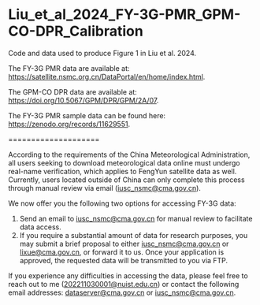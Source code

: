 # Liu_et_al_2024_FY-3G-PMR_GPM-CO-DPR_Calibration
Code and data used to produce Figure 1 in Liu et al. 2024.

The FY-3G PMR data are available at: https://satellite.nsmc.org.cn/DataPortal/en/home/index.html.

The GPM-CO DPR data are available at: https://doi.org/10.5067/GPM/DPR/GPM/2A/07.

The FY-3G PMR sample data can be found here: https://zenodo.org/records/11629551.

====================

According to the requirements of the China Meteorological Administration, all users seeking to download meteorological data online must undergo real-name verification, which applies to FengYun satellite data as well. Currently, users located outside of China can only complete this process through manual review via email (iusc_nsmc@cma.gov.cn).

We now offer you the following two options for accessing FY-3G data:

1.	Send an email to iusc_nsmc@cma.gov.cn for manual review to facilitate data access.
2.	If you require a substantial amount of data for research purposes, you may submit a brief proposal to either iusc_nsmc@cma.gov.cn or lixue@cma.gov.cn, or forward it to us. Once your application is approved, the requested data will be transmitted to you via FTP.

If you experience any difficulties in accessing the data, please feel free to reach out to me (202211030001@nuist.edu.cn) or contact the following email addresses: dataserver@cma.gov.cn or iusc_nsmc@cma.gov.cn.
